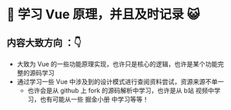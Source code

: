 # :rocket: 学习 Vue 原理，并且及时记录  :smiley_cat:
## 内容大致方向 ：:point_down:
* 大致为 Vue 的一些功能原理实现，也许只是核心的逻辑，也许是某个功能完整的源码学习
* 通过学习一些 Vue 中涉及到的设计模式进行查阅资料尝试，资源来源不单一
  * 也许会是从 github 上 fork 的源码解析中学习，也许是从 b站 视频中学习，也有可能从一些 掘金小册 中学习等等！